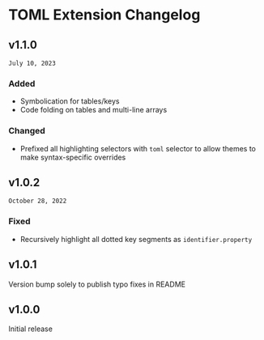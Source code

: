 # TOML Extension Changelog

## v1.1.0
`July 10, 2023`

### Added
- Symbolication for tables/keys
- Code folding on tables and multi-line arrays

### Changed
- Prefixed all highlighting selectors with `toml` selector to allow themes to make syntax-specific overrides

## v1.0.2
`October 28, 2022`

### Fixed
- Recursively highlight all dotted key segments as `identifier.property`

## v1.0.1

Version bump solely to publish typo fixes in README

## v1.0.0

Initial release
